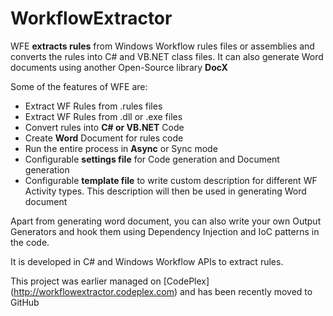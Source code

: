 WorkflowExtractor
=================

WFE **extracts rules** from Windows Workflow rules files or assemblies and converts the rules into C# and VB.NET class files.  It can also generate Word documents using another Open-Source library **DocX**

Some of the features of WFE are:

- Extract WF Rules from .rules files
- Extract WF Rules from .dll or .exe files
- Convert rules into **C# or VB.NET** Code
- Create **Word** Document for rules code
- Run the entire process in **Async** or Sync mode
- Configurable **settings file** for Code generation and Document generation
- Configurable **template file** to write custom description for different WF Activity types.  This description will then be used in generating Word document

Apart from generating word document, you can also write your own Output Generators and hook them using Dependency Injection and IoC patterns in the code.

It is developed in C# and Windows Workflow APIs to extract rules.

This project was earlier managed on [CodePlex] (http://workflowextractor.codeplex.com) and has been recently moved to GitHub
